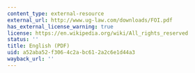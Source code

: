 ```yaml
---
content_type: external-resource
external_url: http://www.ug-law.com/downloads/FOI.pdf
has_external_license_warning: true
license: https://en.wikipedia.org/wiki/All_rights_reserved
status: ''
title: English (PDF)
uid: a52aba52-f306-4c2a-bc61-2a2c6e1d44a3
wayback_url: ''
---
```


